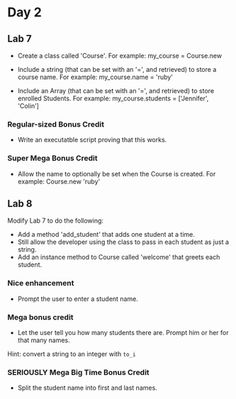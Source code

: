 # Day 2

## Lab 7

* Create a class called 'Course'. For example:
  my_course = Course.new

* Include a string (that can be set with an '=', and retrieved) to store a course name. For example:
  my_course.name = 'ruby'

* Include an Array (that can be set with an '=', and retrieved) to store enrolled Students. For example:
  my_course.students = ['Jennifer', 'Colin']

### Regular-sized Bonus Credit
* Write an executatble script proving that this works.

### Super Mega Bonus Credit
* Allow the name to optionally be set when the Course is created. For example:
  Course.new 'ruby'





## Lab 8

Modify Lab 7 to do the following:
* Add a method 'add_student' that adds one student at a time.
* Still allow the developer using the class to pass in each student as just a string.
* Add an instance method to Course called 'welcome' that greets each student.

### Nice enhancement
* Prompt the user to enter a student name.

### Mega bonus credit
* Let the user tell you how many students there are. Prompt him or her for that many names.

Hint: convert a string to an integer with `to_i`


### SERIOUSLY Mega Big Time Bonus Credit
* Split the student name into first and last names.
